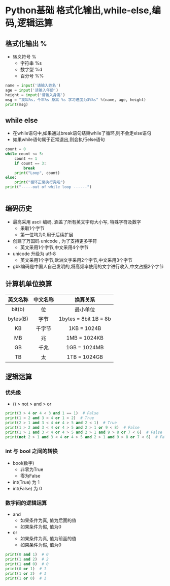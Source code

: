 # Python基础 格式化输出,while-else,编码,逻辑运算

## 格式化输出 %

- 转义符号 % 
  - 字符串 %s
  - 数字型 %d
  - 百分号 %%

```python
name = input('请输入姓名')
age = input('请输入年龄')
height = input('请输入身高')
msg = "我叫%s，今年%s 身高 %s 学习进度为3%%s" %(name, age, height)
print(msg)
```

## while else

- 在while语句中,如果通过break语句结束while了循环,则不会走else语句
- 如果while语句属于正常退出,则会执行else语句

```python
count = 0
while count <= 5:
    count += 1
    if count == 3:
        break
    print("Loop", count)
else:
    print("循环正常执行完啦")
print("-----out of while loop ------")
```

```python

```

## 编码历史

- 最高采用 ascii 编码, 涵盖了所有英文字母大小写, 特殊字符及数字
  - 采取1个字节
  - 第一位均为0,用于后续扩展
- 创建了万国码 unicode , 为了支持更多字符
  - 英文采用1个字节,中文采用4个字节
- unicode 升级为 utf-8
  - 英文采用1个字节,欧洲文字采用2个字节,中文采用3个字节
- gbk编码是中国人自己发明的,将高频率使用的文字进行收入,中文占据2个字节

## 计算机单位换算

| 英文名称 | 中文名称 |        换算关系         |
| :------: | :------: | :---------------------: |
|  bit(b)  |    位    |        最小单位         |
| bytes(B) |   字节   | 1bytes = 8bit   1B = 8b |
|    KB    |  千字节  |       1KB = 1024B       |
|    MB    |    兆    |      1MB = 1024KB       |
|    GB    |   千兆   |      1GB = 1024MB       |
|    TB    |    太    |      1TB = 1024GB       |

## 逻辑运算

### 优先级

- () > not > and > or

```python
print(3 > 4 or 4 < 3 and 1 == 1)  # False
print(1 < 2 and 3 < 4 or 1 > 2)  # True
print(2 > 1 and 3 < 4 or 4 > 5 and 2 < 1)  # True
print(1 > 2 and 3 < 4 or 4 > 5 and 2 > 1 or 9 < 8)  # False
print(1 > 1 and 3 < 4 or 4 > 5 and 2 > 1 and 9 > 8 or 7 < 6)  # False
print(not 2 > 1 and 3 < 4 or 4 > 5 and 2 > 1 and 9 > 8 or 7 < 6)  # False
```

### int 与 bool 之间的转换

- bool(数字)
  - 非零为True
  - 零为False
- int(True) 为 1
- int(False) 为 0

### 数字间的逻辑运算

- and
  - 如果条件为真, 值为后面的值
  - 如果条件为假, 值为0
- or
  - 如果条件为真, 值为前面的值
  - 如果条件为假, 值为0

```python
print(0 and 1)  # 0
print(1 and 2)  # 2
print(1 and 0)  # 0
print(0 or 1)  # 1
print(1 or 2)  # 1
print(1 or 0)  # 1
```

